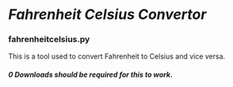 # ***Fahrenheit Celsius Convertor***
### fahrenheitcelsius.py
This is a tool used to convert Fahrenheit to Celsius and vice versa.
##### 0 Downloads should be required for this to work.
